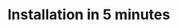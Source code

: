 # Installation in 5 minutes

[.de]: ../../de/src/installation-in-5-minutes.md
[.source]: https://linux-tips-and-tricks.de/en/installation
[.source]: https://linux-tips-and-tricks.de/de/installation
